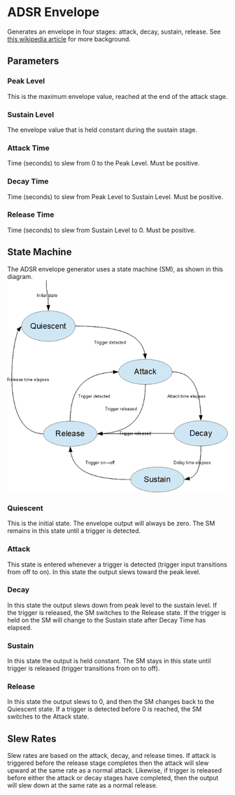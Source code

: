 # ADSR Envelope
Generates an envelope in four stages: attack, decay, sustain, release. See [this wikipedia article](https://en.wikipedia.org/wiki/Envelope_(music)#ADSR) for more background.

## Parameters

### Peak Level
This is the maximum envelope value, reached at the end of the attack stage.

### Sustain Level
The envelope value that is held constant during the sustain stage.

### Attack Time
Time (seconds) to slew from 0 to the Peak Level. Must be positive.

### Decay Time
Time (seconds)  to slew from Peak Level to Sustain Level. Must be positive.

### Release Time
Time (seconds)  to slew from Sustain Level to 0. Must be positive.

## State Machine
The ADSR envelope generator uses a state machine (SM), as shown in this diagram.
![state machine diagram](statemachine.png "ADSR state machine diagram")

### Quiescent
This is the initial state. The envelope output will always be zero. The SM remains in this state until a trigger is detected.

### Attack
This state is entered whenever a trigger is detected (trigger input transitions from off to on). In this state the output slews toward the peak level.

### Decay
In this state the output slews down from peak level to the sustain level. If the trigger is released, the SM switches to the Release state. If the trigger is held on the SM will change to the Sustain state after Decay Time has elapsed.

### Sustain
In this state the output is held constant. The SM stays in this state until trigger is released (trigger transitions from on to off).

### Release
In this state the output slews to 0, and then the SM changes back to the Quiescent state. If a trigger is detected before 0 is reached, the SM switches to the Attack state.

## Slew Rates
Slew rates are based on the attack, decay, and release times. If attack is triggered before the release stage completes then the attack will slew upward at the same rate as a normal attack. Likewise, if trigger is released before either the attack or decay stages have completed, then the output will slew down at the same rate as a normal release.
